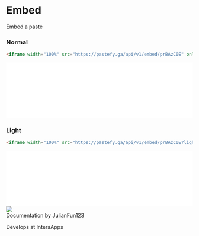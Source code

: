 # Embed

Embed a paste


### Normal
```html
<iframe width="100%" src="https://pastefy.ga/api/v1/embed/prBAzC0E" onload="this.style.height = this.contentWindow.document.body.scrollHeight + 'px';" frameborder="0" allowfullscreen></iframe>
```

<iframe width="100%" src="/api/v1/embed/prBAzC0E" onload="this.style.height = this.contentWindow.document.body.scrollHeight + 'px';" frameborder="0" allowfullscreen></iframe>


### Light
```html
<iframe width="100%" src="https://pastefy.ga/api/v1/embed/prBAzC0E?light" onload="this.style.height = this.contentWindow.document.body.scrollHeight + 'px';" frameborder="0" allowfullscreen></iframe>
```

<iframe width="100%" src="/api/v1/embed/prBAzC0E?light" onload="this.style.height = this.contentWindow.document.body.scrollHeight + 'px';" frameborder="0" allowfullscreen></iframe>

<div class="article_creator">
    <img src="https://accounts.interaapps.de/userpbs/JulianFun123.png" />
    <div>
        <a>Documentation by JulianFun123</a>
        <p>Develops at InteraApps</p>
    </div>
</div>